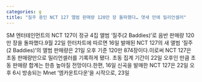 ```yaml
---
categories: g
title: "질주 중인 NCT 127 앨범 판매량 120만 장 돌파했다… 엿새 만에 밀리언셀러"
---
```

SM 엔터테인먼트의 NCT 127이 정규 4집 앨범 ‘질주(2 Baddies)’로 음반 판매량 120만 장을 돌파했다.9월 22일 한터차트에 따르면 16일 발매된 NCT 127의 새 앨범 ‘질주(2 Baddies)’의 앨범 판매량은 21일 오후 기준 120만 874장이다.이로써 NCT 127은 초동 판매량만으로 밀리언셀러를 기록하게 됐다. 초동 집계 기간이 22일 오후인 만큼 초동 판매량 합계는 한층 높아질 전망이다.한편, 16일 신곡을 발매한 NCT 127은 22일 오후 6시 방송되는 Mnet ‘엠카운트다운’을 시작으로, 23일